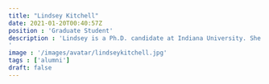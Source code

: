 ```yaml
---
title: "Lindsey Kitchell"
date: 2021-01-20T00:40:57Z
position : 'Graduate Student'
description : 'Lindsey is a Ph.D. candidate at Indiana University. She implemented many of the early brainlife.io Apps as part of her research projects in the Pestilli Laboratory. Lindsey is passionate about Machine-Learning, shape analysis, and 3D-printing technology.
'
image : '/images/avatar/lindseykitchell.jpg'
tags : ['alumni']
draft: false
---
```

